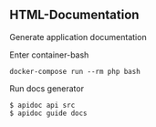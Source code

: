 
HTML-Documentation
------------------

Generate application documentation

Enter container-bash

    docker-compose run --rm php bash

Run docs generator

    $ apidoc api src
    $ apidoc guide docs